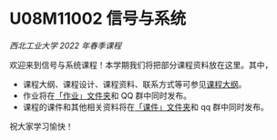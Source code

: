# U08M11002 信号与系统

_西北工业大学 2022 年春季课程_

欢迎来到信号与系统课程！本学期我们将把部分课程资料放在这里。其中，

- 课程大纲、课程设计、课程资料、联系方式等可参见[课程大纲](课程大纲.pdf)。
- 作业将在[「作业」文件夹](作业)和 QQ 群中同时发布。
- 课程的课件和其他相关资料将在[「课件」文件夹](课件)和 qq 群中同时发布。

祝大家学习愉快！